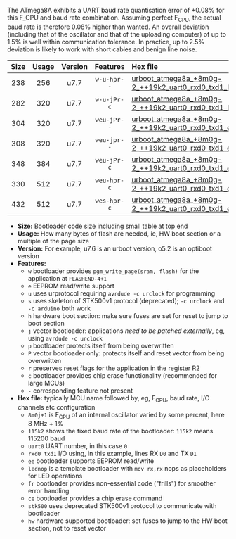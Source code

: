 The ATmega8A exhibits a UART baud rate quantisation error of +0.08% for this F_CPU and baud rate combination. Assuming perfect F<sub>CPU</sub>, the actual baud rate is therefore 0.08% higher than wanted. An overall deviation (including that of the oscillator and that of the uploading computer) of up to 1.5% is well within communication tolerance. In practice, up to 2.5% deviation is likely to work with short cables and benign line noise.

|Size|Usage|Version|Features|Hex file|
|:-:|:-:|:-:|:-:|:--|
|238|256|u7.7|`w-u-hpr--`|[urboot_atmega8a_+8m0g-2_++19k2_uart0_rxd0_txd1_lednop_fr_hw.hex](https://raw.githubusercontent.com/stefanrueger/urboot.hex/main/mcus/atmega8a/internal_oscillator/fcpu_+8m0g-2/br_++19k2/urboot_atmega8a_+8m0g-2_++19k2_uart0_rxd0_txd1_lednop_fr_hw.hex)|
|282|320|u7.7|`w-u-jPr-c`|[urboot_atmega8a_+8m0g-2_++19k2_uart0_rxd0_txd1_lednop_fr_ce.hex](https://raw.githubusercontent.com/stefanrueger/urboot.hex/main/mcus/atmega8a/internal_oscillator/fcpu_+8m0g-2/br_++19k2/urboot_atmega8a_+8m0g-2_++19k2_uart0_rxd0_txd1_lednop_fr_ce.hex)|
|304|320|u7.7|`weu-jPr--`|[urboot_atmega8a_+8m0g-2_++19k2_uart0_rxd0_txd1_ee_lednop.hex](https://raw.githubusercontent.com/stefanrueger/urboot.hex/main/mcus/atmega8a/internal_oscillator/fcpu_+8m0g-2/br_++19k2/urboot_atmega8a_+8m0g-2_++19k2_uart0_rxd0_txd1_ee_lednop.hex)|
|308|320|u7.7|`weu-jpr--`|[urboot_atmega8a_+8m0g-2_++19k2_uart0_rxd0_txd1_ee_lednop_fr.hex](https://raw.githubusercontent.com/stefanrueger/urboot.hex/main/mcus/atmega8a/internal_oscillator/fcpu_+8m0g-2/br_++19k2/urboot_atmega8a_+8m0g-2_++19k2_uart0_rxd0_txd1_ee_lednop_fr.hex)|
|348|384|u7.7|`weu-jPr-c`|[urboot_atmega8a_+8m0g-2_++19k2_uart0_rxd0_txd1_ee_lednop_fr_ce.hex](https://raw.githubusercontent.com/stefanrueger/urboot.hex/main/mcus/atmega8a/internal_oscillator/fcpu_+8m0g-2/br_++19k2/urboot_atmega8a_+8m0g-2_++19k2_uart0_rxd0_txd1_ee_lednop_fr_ce.hex)|
|330|512|u7.7|`weu-hpr-c`|[urboot_atmega8a_+8m0g-2_++19k2_uart0_rxd0_txd1_ee_lednop_fr_ce_hw.hex](https://raw.githubusercontent.com/stefanrueger/urboot.hex/main/mcus/atmega8a/internal_oscillator/fcpu_+8m0g-2/br_++19k2/urboot_atmega8a_+8m0g-2_++19k2_uart0_rxd0_txd1_ee_lednop_fr_ce_hw.hex)|
|432|512|u7.7|`wes-hpr-c`|[urboot_atmega8a_+8m0g-2_++19k2_uart0_rxd0_txd1_ee_lednop_fr_ce_stk500_hw.hex](https://raw.githubusercontent.com/stefanrueger/urboot.hex/main/mcus/atmega8a/internal_oscillator/fcpu_+8m0g-2/br_++19k2/urboot_atmega8a_+8m0g-2_++19k2_uart0_rxd0_txd1_ee_lednop_fr_ce_stk500_hw.hex)|

- **Size:** Bootloader code size including small table at top end
- **Usage:** How many bytes of flash are needed, ie, HW boot section or a multiple of the page size
- **Version:** For example, u7.6 is an urboot version, o5.2 is an optiboot version
- **Features:**
  + `w` bootloader provides `pgm_write_page(sram, flash)` for the application at `FLASHEND-4+1`
  + `e` EEPROM read/write support
  + `u` uses urprotocol requiring `avrdude -c urclock` for programming
  + `s` uses skeleton of STK500v1 protocol (deprecated); `-c urclock` and `-c arduino` both work
  + `h` hardware boot section: make sure fuses are set for reset to jump to boot section
  + `j` vector bootloader: applications *need to be patched externally*, eg, using `avrdude -c urclock`
  + `p` bootloader protects itself from being overwritten
  + `P` vector bootloader only: protects itself and reset vector from being overwritten
  + `r` preserves reset flags for the application in the register R2
  + `c` bootloader provides chip erase functionality (recommended for large MCUs)
  + `-` corresponding feature not present
- **Hex file:** typically MCU name followed by, eg, F<sub>CPU</sub>, baud rate, I/O channels etc configuration
  + `8m0j+1` is F<sub>CPU</sub> of an internal oscillator varied by some percent, here 8 MHz + 1%
  + `115k2` shows the fixed baud rate of the bootloader: `115k2` means 115200 baud
  + `uart0` UART number, in this case `0`
  + `rxd0 txd1` I/O using, in this example, lines RX `D0` and TX `D1`
  + `ee` bootloader supports EEPROM read/write
  + `lednop` is a template bootloader with `mov rx,rx` nops as placeholders for LED operations
  + `fr` bootloader provides non-essential code ("frills") for smoother error handling
  + `ce` bootloader provides a chip erase command
  + `stk500` uses deprecated STK500v1 protocol to communicate with bootloader
  + `hw` hardware supported bootloader: set fuses to jump to the HW boot section, not to reset vector
